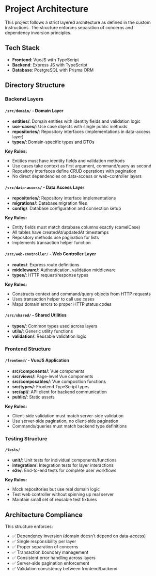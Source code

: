 # Project Architecture

This project follows a strict layered architecture as defined in the custom instructions. The structure enforces separation of concerns and dependency inversion principles.

## Tech Stack
- **Frontend**: VueJS with TypeScript
- **Backend**: Express JS with TypeScript  
- **Database**: PostgreSQL with Prisma ORM

## Directory Structure

### Backend Layers

#### `/src/domain/` - Domain Layer
- **entities/**: Domain entities with identity fields and validation logic
- **use-cases/**: Use case objects with single public methods  
- **repositories/**: Repository interfaces (implementations in data-access layer)
- **types/**: Domain-specific types and DTOs

**Key Rules:**
- Entities must have identity fields and validation methods
- Use cases take context as first argument, command/query as second
- Repository interfaces define CRUD operations with pagination
- No direct dependencies on data-access or web-controller layers

#### `/src/data-access/` - Data Access Layer
- **repositories/**: Repository interface implementations
- **migrations/**: Database migration files
- **config/**: Database configuration and connection setup

**Key Rules:**
- Entity fields must match database columns exactly (camelCase)
- All tables have createdAt/updatedAt timestamps
- Repository methods use pagination for lists
- Implements transaction helper function

#### `/src/web-controller/` - Web Controller Layer
- **routes/**: Express route definitions
- **middleware/**: Authentication, validation middleware
- **types/**: HTTP request/response types

**Key Rules:**
- Constructs context and command/query objects from HTTP requests
- Uses transaction helper to call use cases
- Maps domain errors to proper HTTP status codes

#### `/src/shared/` - Shared Utilities
- **types/**: Common types used across layers
- **utils/**: Generic utility functions
- **validation/**: Reusable validation logic

### Frontend Structure

#### `/frontend/` - VueJS Application
- **src/components/**: Vue components
- **src/views/**: Page-level Vue components
- **src/composables/**: Vue composition functions
- **src/types/**: Frontend TypeScript types
- **src/api/**: API client for backend communication
- **public/**: Static assets

**Key Rules:**
- Client-side validation must match server-side validation
- Use server-side pagination, no client-side pagination
- Commands/queries must match backend type definitions

### Testing Structure

#### `/tests/`
- **unit/**: Unit tests for individual components/functions
- **integration/**: Integration tests for layer interactions
- **e2e/**: End-to-end tests for complete user workflows

**Key Rules:**
- Mock repositories but use real domain logic
- Test web controller without spinning up real server
- Maintain small set of reusable test fixtures

## Architecture Compliance

This structure enforces:
- ✅ Dependency inversion (domain doesn't depend on data-access)
- ✅ Single responsibility per layer
- ✅ Proper separation of concerns
- ✅ Transaction boundary management
- ✅ Consistent error handling across layers
- ✅ Server-side pagination enforcement
- ✅ Validation consistency between frontend/backend
